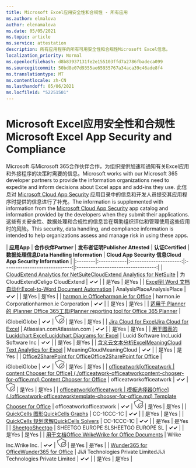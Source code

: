 ```yaml
---
title: Microsoft Excel应用安全性和合规性 - 所有应用
ms.author: elmalova
author: elenamalova
ms.date: 05/05/2021
ms.topic: article
ms.service: attestation
description: 所有应用程序的所有可用安全性和合规性Microsoft Excel信息。
localization_priority: Normal
ms.openlocfilehash: d8b83937131fe2e155103ffd7a2786fbadeca099
ms.sourcegitcommit: 50bd8e07d9355ae65935767a34aca39c46ade8f4
ms.translationtype: MT
ms.contentlocale: zh-CN
ms.lasthandoff: 05/06/2021
ms.locfileid: "52251501"
---
```

# <a name="microsoft-excel-app-security-and-compliance"></a><span data-ttu-id="04638-103">Microsoft Excel应用安全性和合规性</span><span class="sxs-lookup"><span data-stu-id="04638-103">Microsoft Excel App Security and Compliance</span></span>

<span data-ttu-id="04638-104">Microsoft 与Microsoft 365合作伙伴合作，为组织提供加速和通知有关Excel应用和外接程序的决策时需要的信息。</span><span class="sxs-lookup"><span data-stu-id="04638-104">Microsoft works with our Microsoft 365 developer partners to provide the information organizations need to expedite and inform decisions about Excel apps and add-ins they use.</span></span> <span data-ttu-id="04638-105">此信息对 [Microsoft Cloud App Security](https://www.microsoft.com/en-us/enterprise-mobility-security/cloud-app-security) 应用目录中的信息和开发人员提交其应用程序时提供的信息进行了补充。</span><span class="sxs-lookup"><span data-stu-id="04638-105">The information is supplemented with information from the [Microsoft Cloud App Security](https://www.microsoft.com/en-us/enterprise-mobility-security/cloud-app-security) app catalog and information provided by the developers when they submit their applications.</span></span> <span data-ttu-id="04638-106">这些有关安全性、数据处理和合规性的信息旨在帮助组织评估和管理使用这些应用时的风险。</span><span class="sxs-lookup"><span data-stu-id="04638-106">This security, data handling, and compliance information is intended to help organizations assess and manage risk in using these apps.</span></span>

| <span data-ttu-id="04638-107">**应用**</span><span class="sxs-lookup"><span data-stu-id="04638-107">**App**</span></span> | <span data-ttu-id="04638-108">**合作伙伴**</span><span class="sxs-lookup"><span data-stu-id="04638-108">**Partner**</span></span> | <span data-ttu-id="04638-109">**发布者证明**</span><span class="sxs-lookup"><span data-stu-id="04638-109">**Publisher Attested**</span></span> | <span data-ttu-id="04638-110">**认证**</span><span class="sxs-lookup"><span data-stu-id="04638-110">**Certified**</span></span> | <span data-ttu-id="04638-111">**数据处理信息**</span><span class="sxs-lookup"><span data-stu-id="04638-111">**Data Handling Information**</span></span> | <span data-ttu-id="04638-112">**Cloud App Security 信息**</span><span class="sxs-lookup"><span data-stu-id="04638-112">**Cloud App Security Information**</span></span> |
|:--------|:------------|:----------------------:|:-----------------------------:|:----------------------------------:|
| [<span data-ttu-id="04638-113">CloudExtend Analytics for NetSuite</span><span class="sxs-lookup"><span data-stu-id="04638-113">CloudExtend Analytics for NetSuite</span></span>](./celigo-cloudextend-analytics-for-netsuite.md) | <span data-ttu-id="04638-114">为 CloudExtend</span><span class="sxs-lookup"><span data-stu-id="04638-114">Celigo CloudExtend</span></span> | <span data-ttu-id="04638-115">**✓**</span><span class="sxs-lookup"><span data-stu-id="04638-115">**✓**</span></span> |  | <span data-ttu-id="04638-116">是</span><span class="sxs-lookup"><span data-stu-id="04638-116">Yes</span></span> | <span data-ttu-id="04638-117">是</span><span class="sxs-lookup"><span data-stu-id="04638-117">Yes</span></span> |
| [<span data-ttu-id="04638-118">Excel到 Word 文档自动化</span><span class="sxs-lookup"><span data-stu-id="04638-118">Excel-to-Word Document Automation</span></span>](./analysisplace-excel-to-word-document-automation.md) | <span data-ttu-id="04638-119">AnalysisPlace</span><span class="sxs-lookup"><span data-stu-id="04638-119">AnalysisPlace</span></span> | <span data-ttu-id="04638-120">**✓**</span><span class="sxs-lookup"><span data-stu-id="04638-120">**✓**</span></span> |  | <span data-ttu-id="04638-121">是</span><span class="sxs-lookup"><span data-stu-id="04638-121">Yes</span></span> | <span data-ttu-id="04638-122">是</span><span class="sxs-lookup"><span data-stu-id="04638-122">Yes</span></span> |
| [<span data-ttu-id="04638-123">harmon.ie Office</span><span class="sxs-lookup"><span data-stu-id="04638-123">harmon.ie for Office</span></span>](./harmonie-corporation-for-office.md) | <span data-ttu-id="04638-124">harmon.ie Corporation</span><span class="sxs-lookup"><span data-stu-id="04638-124">harmon.ie Corporation</span></span> | <span data-ttu-id="04638-125">**✓**</span><span class="sxs-lookup"><span data-stu-id="04638-125">**✓**</span></span> |  | <span data-ttu-id="04638-126">是</span><span class="sxs-lookup"><span data-stu-id="04638-126">Yes</span></span> | <span data-ttu-id="04638-127">是</span><span class="sxs-lookup"><span data-stu-id="04638-127">Yes</span></span> |
| [<span data-ttu-id="04638-128">适用于 Planner 的 iPlanner Office 365工具</span><span class="sxs-lookup"><span data-stu-id="04638-128">iPlanner reporting tool for Office 365 Planner</span></span>](./iglobe-iplanner-reporting-tool-for-office-365-planner.md) | <span data-ttu-id="04638-129">iGlobe</span><span class="sxs-lookup"><span data-stu-id="04638-129">iGlobe</span></span> | <span data-ttu-id="04638-130">**✓**</span><span class="sxs-lookup"><span data-stu-id="04638-130">**✓**</span></span> | <img alt="Certified application badge" src="../media/certified-badge.png" height="25" width="25" /> | <span data-ttu-id="04638-131">是</span><span class="sxs-lookup"><span data-stu-id="04638-131">Yes</span></span> | <span data-ttu-id="04638-132">是</span><span class="sxs-lookup"><span data-stu-id="04638-132">Yes</span></span> |
| [<span data-ttu-id="04638-133">Jira Cloud for Excel</span><span class="sxs-lookup"><span data-stu-id="04638-133">Jira Cloud for Excel</span></span>](./atlassiancom-jira-cloud-for-excel.md) | <span data-ttu-id="04638-134">Atlassian.com</span><span class="sxs-lookup"><span data-stu-id="04638-134">Atlassian.com</span></span> | <span data-ttu-id="04638-135">**✓**</span><span class="sxs-lookup"><span data-stu-id="04638-135">**✓**</span></span> |  | <span data-ttu-id="04638-136">是</span><span class="sxs-lookup"><span data-stu-id="04638-136">Yes</span></span> | <span data-ttu-id="04638-137">是</span><span class="sxs-lookup"><span data-stu-id="04638-137">Yes</span></span> |
| [<span data-ttu-id="04638-138">用于图表的 Lucidchart Excel</span><span class="sxs-lookup"><span data-stu-id="04638-138">Lucidchart Diagrams for Excel</span></span>](./lucid-software-inc-lucidchart-diagrams-for-excel.md) | <span data-ttu-id="04638-139">Lucid Software Inc</span><span class="sxs-lookup"><span data-stu-id="04638-139">Lucid Software Inc</span></span> | <span data-ttu-id="04638-140">**✓**</span><span class="sxs-lookup"><span data-stu-id="04638-140">**✓**</span></span> |  | <span data-ttu-id="04638-141">是</span><span class="sxs-lookup"><span data-stu-id="04638-141">Yes</span></span> | <span data-ttu-id="04638-142">是</span><span class="sxs-lookup"><span data-stu-id="04638-142">Yes</span></span> |
| [<span data-ttu-id="04638-143">含义云文本分析Excel</span><span class="sxs-lookup"><span data-stu-id="04638-143">MeaningCloud Text Analytics for Excel</span></span>](./meaningcloud-text-analytics-for-excel.md) | <span data-ttu-id="04638-144">MeaningCloud</span><span class="sxs-lookup"><span data-stu-id="04638-144">MeaningCloud</span></span> | <span data-ttu-id="04638-145">**✓**</span><span class="sxs-lookup"><span data-stu-id="04638-145">**✓**</span></span> |  | <span data-ttu-id="04638-146">是</span><span class="sxs-lookup"><span data-stu-id="04638-146">Yes</span></span> | <span data-ttu-id="04638-147">是</span><span class="sxs-lookup"><span data-stu-id="04638-147">Yes</span></span> |
| [<span data-ttu-id="04638-148">Office2SharePoint for Office</span><span class="sxs-lookup"><span data-stu-id="04638-148">Office2SharePoint for Office</span></span>](./iglobe-office2sharepoint-for-office.md) | <span data-ttu-id="04638-149">iGlobe</span><span class="sxs-lookup"><span data-stu-id="04638-149">iGlobe</span></span> | <span data-ttu-id="04638-150">**✓**</span><span class="sxs-lookup"><span data-stu-id="04638-150">**✓**</span></span> | <img alt="Certified application badge" src="../media/certified-badge.png" height="25" width="25" /> | <span data-ttu-id="04638-151">是</span><span class="sxs-lookup"><span data-stu-id="04638-151">Yes</span></span> | <span data-ttu-id="04638-152">是</span><span class="sxs-lookup"><span data-stu-id="04638-152">Yes</span></span> |
| <span data-ttu-id="04638-153">[officeatwork</span><span class="sxs-lookup"><span data-stu-id="04638-153">[officeatwork</span></span> | <span data-ttu-id="04638-154">content Chooser for Office] (./officeatwork-officeatworkcontent-chooser-for-office.md) </span><span class="sxs-lookup"><span data-stu-id="04638-154">Content Chooser for Office](./officeatwork-officeatworkcontent-chooser-for-office.md)</span></span> | <span data-ttu-id="04638-155">officeatwork</span><span class="sxs-lookup"><span data-stu-id="04638-155">officeatwork</span></span> | <span data-ttu-id="04638-156">**✓**</span><span class="sxs-lookup"><span data-stu-id="04638-156">**✓**</span></span> | <img alt="Certified application badge" src="../media/certified-badge.png" height="25" width="25" /> | <span data-ttu-id="04638-157">是</span><span class="sxs-lookup"><span data-stu-id="04638-157">Yes</span></span> | <span data-ttu-id="04638-158">是</span><span class="sxs-lookup"><span data-stu-id="04638-158">Yes</span></span> |
| <span data-ttu-id="04638-159">[officeatwork</span><span class="sxs-lookup"><span data-stu-id="04638-159">[officeatwork</span></span> | <span data-ttu-id="04638-160">模板选择器Office] (./officeatwork-officeatworktemplate-chooser-for-office.md) </span><span class="sxs-lookup"><span data-stu-id="04638-160">Template Chooser for Office](./officeatwork-officeatworktemplate-chooser-for-office.md)</span></span> | <span data-ttu-id="04638-161">officeatwork</span><span class="sxs-lookup"><span data-stu-id="04638-161">officeatwork</span></span> | <span data-ttu-id="04638-162">**✓**</span><span class="sxs-lookup"><span data-stu-id="04638-162">**✓**</span></span> | <img alt="Certified application badge" src="../media/certified-badge.png" height="25" width="25" /> | <span data-ttu-id="04638-163">是</span><span class="sxs-lookup"><span data-stu-id="04638-163">Yes</span></span> | <span data-ttu-id="04638-164">是</span><span class="sxs-lookup"><span data-stu-id="04638-164">Yes</span></span> |
| [<span data-ttu-id="04638-165">QuickCells 图形</span><span class="sxs-lookup"><span data-stu-id="04638-165">QuickCells Graphs</span></span>](./cc-1c-quickcells-graphs.md) | <span data-ttu-id="04638-166">CC-1C</span><span class="sxs-lookup"><span data-stu-id="04638-166">CC-1C</span></span> | <span data-ttu-id="04638-167">**✓**</span><span class="sxs-lookup"><span data-stu-id="04638-167">**✓**</span></span> |  | <span data-ttu-id="04638-168">是</span><span class="sxs-lookup"><span data-stu-id="04638-168">Yes</span></span> | <span data-ttu-id="04638-169">是</span><span class="sxs-lookup"><span data-stu-id="04638-169">Yes</span></span> |
| [<span data-ttu-id="04638-170">QuickCells 规划求解</span><span class="sxs-lookup"><span data-stu-id="04638-170">QuickCells Solvers</span></span>](./cc-1c-quickcells-solvers.md) | <span data-ttu-id="04638-171">CC-1C</span><span class="sxs-lookup"><span data-stu-id="04638-171">CC-1C</span></span> | <span data-ttu-id="04638-172">**✓**</span><span class="sxs-lookup"><span data-stu-id="04638-172">**✓**</span></span> |  | <span data-ttu-id="04638-173">是</span><span class="sxs-lookup"><span data-stu-id="04638-173">Yes</span></span> | <span data-ttu-id="04638-174">是</span><span class="sxs-lookup"><span data-stu-id="04638-174">Yes</span></span> |
| [<span data-ttu-id="04638-175">Sheetgo</span><span class="sxs-lookup"><span data-stu-id="04638-175">Sheetgo</span></span>](./sheetgo-europe-sl.md) | <span data-ttu-id="04638-176">SHEETGO EUROPE SL</span><span class="sxs-lookup"><span data-stu-id="04638-176">SHEETGO EUROPE SL</span></span> | <span data-ttu-id="04638-177">**✓**</span><span class="sxs-lookup"><span data-stu-id="04638-177">**✓**</span></span> |  | <span data-ttu-id="04638-178">是</span><span class="sxs-lookup"><span data-stu-id="04638-178">Yes</span></span> | <span data-ttu-id="04638-179">是</span><span class="sxs-lookup"><span data-stu-id="04638-179">Yes</span></span> |
| [<span data-ttu-id="04638-180">用于文档Office Wrike</span><span class="sxs-lookup"><span data-stu-id="04638-180">Wrike for Office Documents</span></span>](./wrike-inc-for-office-documents.md) | <span data-ttu-id="04638-181">Wrike Inc.</span><span class="sxs-lookup"><span data-stu-id="04638-181">Wrike Inc.</span></span> | <span data-ttu-id="04638-182">**✓**</span><span class="sxs-lookup"><span data-stu-id="04638-182">**✓**</span></span> | <img alt="Certified application badge" src="../media/certified-badge.png" height="25" width="25" /> | <span data-ttu-id="04638-183">是</span><span class="sxs-lookup"><span data-stu-id="04638-183">Yes</span></span> | <span data-ttu-id="04638-184">是</span><span class="sxs-lookup"><span data-stu-id="04638-184">Yes</span></span> |
| [<span data-ttu-id="04638-185">Wunder365 for Office</span><span class="sxs-lookup"><span data-stu-id="04638-185">Wunder365 for Office</span></span>](./jiji-technologies-private-limited-wunder365-for-office.md) | <span data-ttu-id="04638-186">JiJi Technologies Private Limited</span><span class="sxs-lookup"><span data-stu-id="04638-186">JiJi Technologies Private Limited</span></span> | <span data-ttu-id="04638-187">**✓**</span><span class="sxs-lookup"><span data-stu-id="04638-187">**✓**</span></span> |  | <span data-ttu-id="04638-188">是</span><span class="sxs-lookup"><span data-stu-id="04638-188">Yes</span></span> | <span data-ttu-id="04638-189">是</span><span class="sxs-lookup"><span data-stu-id="04638-189">Yes</span></span> |
